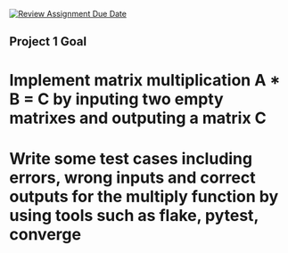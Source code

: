 [![Review Assignment Due Date](https://classroom.github.com/assets/deadline-readme-button-24ddc0f5d75046c5622901739e7c5dd533143b0c8e959d652212380cedb1ea36.svg)](https://classroom.github.com/a/5WunfJN-)
## Project 1 Goal
# Implement matrix multiplication A * B = C by inputing two empty matrixes and outputing a matrix C
# Write some test cases including errors, wrong inputs and correct outputs for the multiply function by using tools such as flake, pytest, converge

